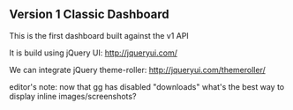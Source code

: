 ## Version 1 Classic Dashboard ##

This is the first dashboard built against the v1 API

It is build using jQuery UI: http://jqueryui.com/

We can integrate jQuery theme-roller: http://jqueryui.com/themeroller/

editor's note: now that gg has disabled "downloads" what's the best way to display inline images/screenshots?